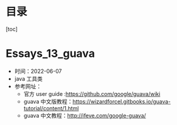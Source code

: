 # 目录

[toc]

# Essays_13_guava

- 时间：2022-06-07
- java 工具类
- 参考网址：
  - 官方 user guide :https://github.com/google/guava/wiki
  - guava 中文版教程：https://wizardforcel.gitbooks.io/guava-tutorial/content/1.html
  - guava 中文教程：http://ifeve.com/google-guava/